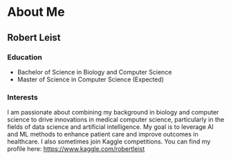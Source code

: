 # About Me

## Robert Leist

### Education
- Bachelor of Science in Biology and Computer Science
- Master of Science in Computer Science (Expected)

### Interests
I am passionate about combining my background in biology and computer science to drive innovations in medical computer science, particularly in the fields of data science and artificial intelligence. My goal is to leverage AI and ML methods to enhance patient care and improve outcomes in healthcare. I also sometimes join Kaggle competitions. You can find my profile here: https://www.kaggle.com/robertleist


